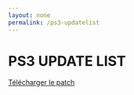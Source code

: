 ```yaml
---
layout: none
permalink: /ps3-updatelist
---
```

# PS3 UPDATE LIST
[Télécharger le patch](https://raw.githubusercontent.com/1CreeperTV/1creepertv.github.io/refs/heads/main/Ressources/PS3/ps3-updatelist.txt)
